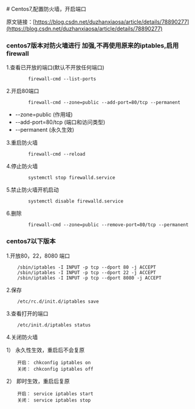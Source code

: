 ﻿﻿﻿﻿﻿# Centos7,配置防火墙，开启端口原文链接：[https://blog.csdn.net/duzhanxiaosa/article/details/78890277](https://blog.csdn.net/duzhanxiaosa/article/details/78890277)### centos7版本对防火墙进行 加强,不再使用原来的iptables,启用firewall1.查看已开放的端口(默认不开放任何端口)```        firewall-cmd --list-ports```2.开启80端口```        firewall-cmd --zone=public --add-port=80/tcp --permanent```- --zone=public (作用域)- --add-port=80/tcp (端口和访问类型)- --permanent (永久生效)3.重启防火墙```        firewall-cmd --reload```4.停止防火墙```        systemctl stop firewalld.service```5.禁止防火墙开机启动```        systemctl disable firewalld.service```6.删除```        firewall-cmd --zone=public --remove-port=80/tcp --permanent```### centos7以下版本1.开放80，22，8080 端口```    /sbin/iptables -I INPUT -p tcp --dport 80 -j ACCEPT    /sbin/iptables -I INPUT -p tcp --dport 22 -j ACCEPT    /sbin/iptables -I INPUT -p tcp --dport 8080 -j ACCEPT```2.保存```    /etc/rc.d/init.d/iptables save```3.查看打开的端口```    /etc/init.d/iptables status```4.关闭防火墙 1） 永久性生效，重启后不会复原```    开启： chkconfig iptables on    关闭： chkconfig iptables off```2） 即时生效，重启后复原```    开启： service iptables start    关闭： service iptables stop```